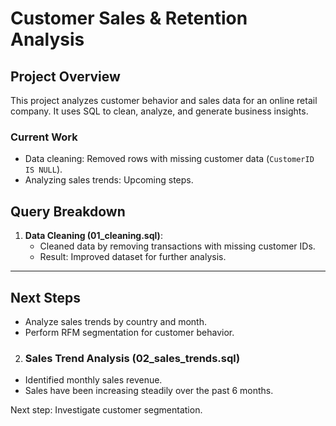 # Customer Sales & Retention Analysis

## Project Overview
This project analyzes customer behavior and sales data for an online retail company. It uses SQL to clean, analyze, and generate business insights.

### Current Work
- Data cleaning: Removed rows with missing customer data (`CustomerID IS NULL`).
- Analyzing sales trends: Upcoming steps.

## Query Breakdown
1. **Data Cleaning (01_cleaning.sql)**: 
   - Cleaned data by removing transactions with missing customer IDs.
   - Result: Improved dataset for further analysis.

---

## Next Steps
- Analyze sales trends by country and month.
- Perform RFM segmentation for customer behavior.
2. ### Sales Trend Analysis (02_sales_trends.sql)
- Identified monthly sales revenue.
- Sales have been increasing steadily over the past 6 months.

Next step: Investigate customer segmentation.
